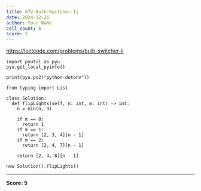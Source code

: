 ```yaml
---
title: 672-Bulb-Switcher-Ii
date: 2024-12-26
author: Your Name
cell_count: 6
score: 5
---
```


https://leetcode.com/problems/bulb-switcher-ii


```
import pyutil as pyu
pyu.get_local_pyinfo()
```


```
print(pyu.ps2("python-dotenv"))
```


```
from typing import List
```


```
class Solution:
  def flipLights(self, n: int, m: int) -> int:
    n = min(n, 3)

    if m == 0:
      return 1
    if m == 1:
      return [2, 3, 4][n - 1]
    if m == 2:
      return [2, 4, 7][n - 1]

    return [2, 4, 8][n - 1]
```


```
new Solution().flipLights()
```


---
**Score: 5**